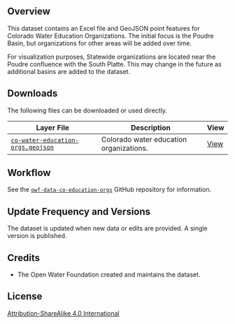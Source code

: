 ## Overview ##

This dataset contains an Excel file and GeoJSON point features for Colorado Water Education Organizations.
The initial focus is the Poudre Basin, but organizations for other areas will be added over time.

For visualization purposes, Statewide organizations are located near the Poudre confluence with the South Platte.
This may change in the future as additional basins are added to the dataset.

## Downloads ##

The following files can be downloaded or used directly.

| **Layer File** | **Description** | **View** |
| -- | -- | -- |
| [`co-water-education-orgs.geojson`](co-water-education-orgs.geojson) | Colorado water education organizations. | [View](https://gavinr.github.io/geojson-viewer/?url=https://data.openwaterfoundation.org/state/co/owf/water-education-orgs/co-water-education-orgs.geojson) |

## Workflow ##

See the [`owf-data-co-education-orgs`](https://github.com/OpenWaterFoundation/owf-data-co-water-education-orgs)
GitHub repository for information.

## Update Frequency and Versions ##

The dataset is updated when new data or edits are provided.
A single version is published.

## Credits ##

* The Open Water Foundation created and maintains the dataset.

## License ##

[Attribution-ShareAlike 4.0 International](https://creativecommons.org/licenses/by-sa/4.0/)
